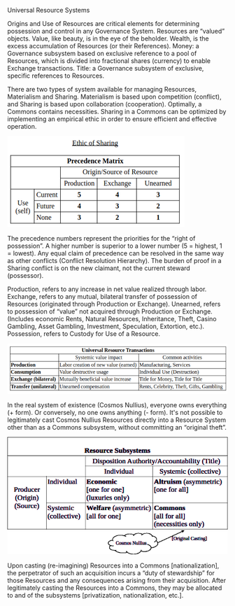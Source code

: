 Universal Resource Systems

Origins and Use of Resources are critical elements for determining
possession and control in any Governance System. Resources are “valued”
objects. Value, like beauty, is in the eye of the beholder. Wealth, is
the excess accumulation of Resources (or their References). Money: a
Governance subsystem based on exclusive reference to a pool of
Resources, which is divided into fractional shares (currency) to enable
Exchange transactions. Title: a Governance subsystem of exclusive,
specific references to Resources.

There are two types of system available for managing Resources,
Materialism and Sharing. Materialism is based upon competition
(conflict), and Sharing is based upon collaboration (cooperation).
Optimally, a Commons contains necessities. Sharing in a Commons can be
optimized by implementing an empirical ethic in order to ensure
efficient and effective operation.

<img src="assets/sharing.png">

The precedence numbers represent the priorities for the “right of
possession”. A higher number is superior to a lower number (5 = highest,
1 = lowest). Any equal claim of precedence can be resolved in the same
way as other conflicts (Conflict Resolution Hierarchy). The burden of
proof in a Sharing conflict is on the new claimant, not the current
steward (possessor).

Production, refers to any increase in net value realized through labor.
Exchange, refers to any mutual, bilateral transfer of possession of
Resources (originated through Production or Exchange). Unearned, refers
to possession of “value” not acquired through Production or Exchange.
(Includes economic Rents, Natural Resources, Inheritance, Theft, Casino
Gambling, Asset Gambling, Investment, Speculation, Extortion, etc.).
Possession, refers to Custody for Use of a Resource.

<img src="assets/transactions.png">

In the real system of existence (Cosmos Nullius), everyone owns
everything (+ form). Or conversely, no one owns anything (- form). It's
not possible to legitimately cast Cosmos Nullius Resources directly into
a Resource System other than as a Commons subsystem, without committing
an “original theft”.

<img src="assets/resource-subsystems.png">

Upon casting (re-imagining) Resources into a Commons
\[nationalization\], the perpetrator of such an acquisition incurs a
“duty of stewardship” for those Resources and any consequences arising
from their acquisition. After legitimately casting the Resources into a
Commons, they may be allocated to and of the subsystems \[privatization,
nationalization, etc.\].
